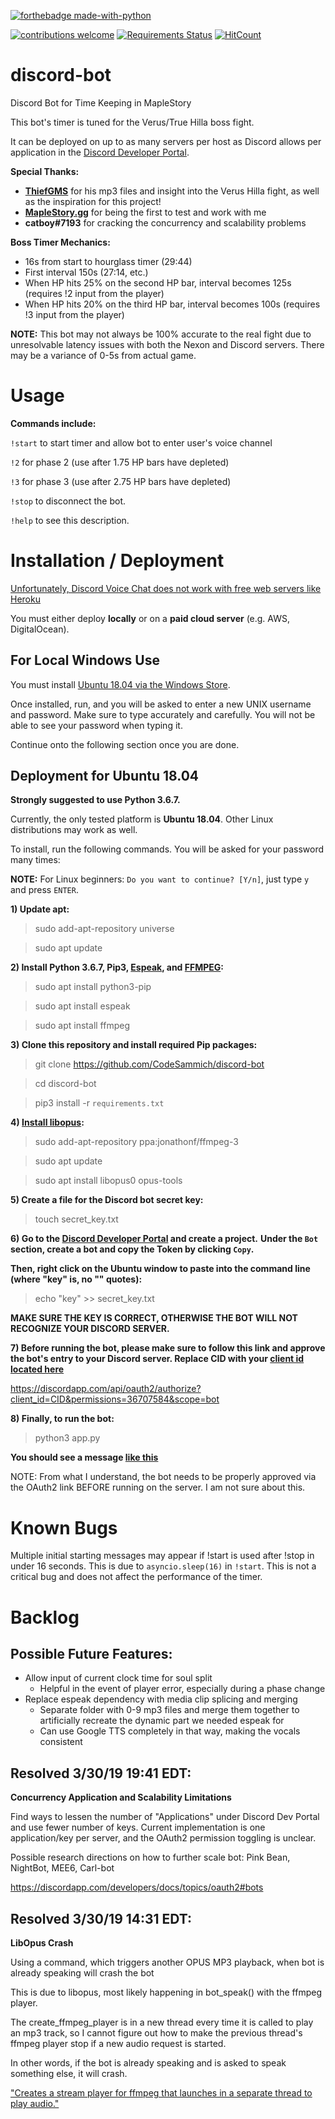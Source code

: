 [![forthebadge made-with-python](http://ForTheBadge.com/images/badges/made-with-python.svg)](https://www.python.org/)

[![contributions welcome](https://img.shields.io/badge/contributions-welcome-brightgreen.svg?style=flat)](https://github.com/dwyl/esta/issues)
[![Requirements Status](https://requires.io/github/CodeSammich/discord-bot/requirements.svg?branch=master)](https://requires.io/github/CodeSammich/discord-bot/requirements/?branch=master)
[![HitCount](http://hits.dwyl.io/codesammich/discord-bot.svg)](http://hits.dwyl.io/codesammich/discord-bot)

# discord-bot
Discord Bot for Time Keeping in MapleStory

This bot's timer is tuned for the Verus/True Hilla boss fight.

It can be deployed on up to as many servers per host as Discord allows per application in the [Discord Developer Portal](https://discordapp.com/developers/applications/).

**Special Thanks:**
- **[ThiefGMS](https://www.youtube.com/channel/UCzCehIR4x1NHz67pOLsODmw)** for his mp3 files and insight into the Verus Hilla fight, as well as the inspiration for this project!
- **[MapleStory.gg](https://maplestory.gg/)** for being the first to test and work with me
- **catboy#7193** for cracking the concurrency and scalability problems

**Boss Timer Mechanics:**
- 16s from start to hourglass timer (29:44)
- First interval 150s (27:14, etc.)
- When HP hits 25% on the second HP bar, interval becomes 125s  (requires !2 input from the player)
- When HP hits 20% on the third HP bar, interval becomes 100s   (requires !3 input from the player)

**NOTE:**
This bot may not always be 100% accurate to the real fight due to unresolvable latency issues with both the Nexon and Discord servers. There may be a variance of 0-5s from actual game.

# Usage
**Commands include:**

`!start` to start timer and allow bot to enter user's voice channel

`!2` for phase 2 (use after 1.75 HP bars have depleted)

`!3` for phase 3 (use after 2.75 HP bars have depleted)

`!stop` to disconnect the bot.

`!help` to see this description.

# Installation / Deployment
[Unfortunately, Discord Voice Chat does not work with free web servers like Heroku](https://stackoverflow.com/questions/53074580/discord-py-opus-heroku-issues) 

You must either deploy **locally** or on a **paid cloud server** (e.g. AWS, DigitalOcean).

## For Local Windows Use
You must install [Ubuntu 18.04 via the Windows Store](https://www.microsoft.com/en-us/p/ubuntu-1804-lts/9n9tngvndl3q?activetab=pivot:overviewtab). 

Once installed, run, and you will be asked to enter a new UNIX username and password. Make sure to type accurately and carefully. You will not be able to see your password when typing it.

Continue onto the following section once you are done.

## Deployment for Ubuntu 18.04
**Strongly suggested to use Python 3.6.7.**

Currently, the only tested platform is **Ubuntu 18.04**. Other Linux distributions may work as well.

To install, run the following commands. You will be asked for your password many times:

**NOTE:** For Linux beginners: `Do you want to continue? [Y/n]`, just type `y` and press `ENTER`.

**1) Update apt:**

> sudo add-apt-repository universe

> sudo apt update

**2) Install Python 3.6.7, Pip3, [Espeak](http://espeak.sourceforge.net/), and [FFMPEG](https://linuxize.com/post/how-to-install-ffmpeg-on-ubuntu-18-04/):**

> sudo apt install python3-pip

> sudo apt install espeak

> sudo apt install ffmpeg

**3) Clone this repository and install required Pip packages:**

> git clone https://github.com/CodeSammich/discord-bot

> cd discord-bot

> pip3 install -r `requirements.txt`

**4) [Install libopus](http://ubuntuhandbook.org/index.php/2017/06/install-opus-1-2-audio-library-in-ubuntu-16-04-14-04/):**
> sudo add-apt-repository ppa:jonathonf/ffmpeg-3

> sudo apt update

> sudo apt install libopus0 opus-tools

**5) Create a file for the Discord bot secret key:**

> touch secret_key.txt

**6) Go to the [Discord Developer Portal](https://discordapp.com/developers/applications/) and create a project.**
**Under the `Bot` section, create a bot and copy the Token by clicking `Copy`.**

**Then, right click on the Ubuntu window to paste into the command line (where "key" is, no "" quotes):**
  
> echo "key" >> secret_key.txt

**MAKE SURE THE KEY IS CORRECT, OTHERWISE THE BOT WILL NOT RECOGNIZE YOUR DISCORD SERVER.**

**7) Before running the bot, please make sure to follow this link and approve the bot's entry to your Discord server. Replace CID with your [client id located here](http://prntscr.com/n4z8ts)**

https://discordapp.com/api/oauth2/authorize?client_id=CID&permissions=36707584&scope=bot

**8) Finally, to run the bot:**

> python3 app.py

**You should see a message [like this](http://prntscr.com/n4yrzt)**

NOTE: From what I understand, the bot needs to be properly approved via the OAuth2 link BEFORE running on the server. I am not sure about this. 

# Known Bugs
Multiple initial starting messages may appear if !start is used after !stop in under 16 seconds. This is due to `asyncio.sleep(16)` in `!start`. This is not a critical bug and does not affect the performance of the timer. 

# Backlog
## Possible Future Features:
 - Allow input of current clock time for soul split
    - Helpful in the event of player error, especially during a phase change
 - Replace espeak dependency with media clip splicing and merging
    - Separate folder with 0-9 mp3 files and merge them together to artificially recreate the dynamic part we needed espeak for
    - Can use Google TTS completely in that way, making the vocals consistent
    
## Resolved 3/30/19 19:41 EDT:
**Concurrency Application and Scalability Limitations**

Find ways to lessen the number of "Applications" under Discord Dev Portal and use fewer number of keys. Current implementation is one application/key per server, and the OAuth2 permission toggling is unclear.

Possible research directions on how to further scale bot: Pink Bean, NightBot, MEE6, Carl-bot

https://discordapp.com/developers/docs/topics/oauth2#bots

## Resolved 3/30/19 14:31 EDT: 
**LibOpus Crash**

Using a command, which triggers another OPUS MP3 playback, when bot is already speaking will crash the bot

This is due to libopus, most likely happening in bot_speak() with the ffmpeg player.

The create_ffmpeg_player is in a new thread every time it is called to play an mp3 track, so I cannot figure out
how to make the previous thread's ffmpeg player stop if a new audio request is started.

In other words, if the bot is already speaking and is asked to speak something else, it will crash.

["Creates a stream player for ffmpeg that launches in a separate thread to play audio."](https://discordpy.readthedocs.io/en/latest/api.html#discord.VoiceClient.create_ffmpeg_player)
